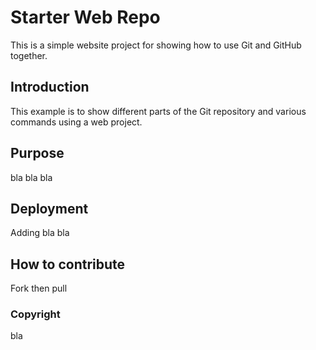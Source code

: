 # Starter Web Repo
This is a simple website project for showing how to use Git and GitHub together.

## Introduction
This example is to show different parts of the Git repository and various commands using a web project.

## Purpose
bla bla bla

## Deployment
Adding bla bla

## How to contribute
Fork then pull

### Copyright
bla


